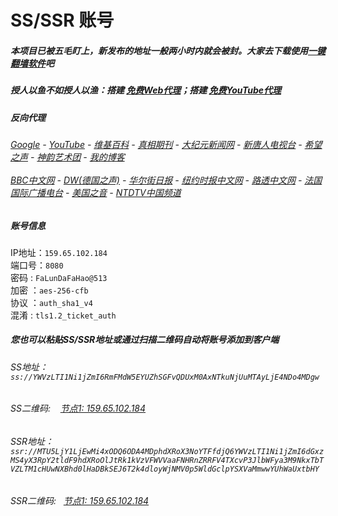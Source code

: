 # SS/SSR 账号 

##### 本项目已被五毛盯上，新发布的地址一般两小时内就会被封。大家去下载使用[一键翻墙软件](https://github.com/gfw-breaker/nogfw/blob/master/README.md)吧

##### 授人以鱼不如授人以渔：搭建 [免费Web代理](https://github.com/gfw-breaker/heroku-node-proxy#--end--)；搭建 [免费YouTube代理](https://github.com/gfw-breaker/you2php-heroku#--end--) 

##### 反向代理
######  [Google](http://45.76.225.101:8888/search?q=425事件) - [YouTube](https://the-youtube.herokuapp.com/search.php?q=425%E4%BA%8B%E4%BB%B6) - [维基百科](http://45.76.225.101:8100/wiki/喬高-麥塔斯調查報告) - [真相期刊](http://45.76.225.101:8300/display.aspx?category_id=3&zhuanti_id=2) - [大纪元新闻网](http://45.76.225.101:10080) - [新唐人电视台](http://45.76.225.101:8000) - [希望之声](http://45.76.225.101:8200) - [神韵艺术团](http://45.76.225.101:8000/xtr/gb/prog673.html) - [我的博客](http://45.76.225.101:10000/)<br/> <br/> [BBC中文网](http://45.76.225.101:9100/zhongwen) - [DW(德国之声)](http://45.76.225.101:9200/zh/在线报导/s-9058?&zhongwen=simp) - [华尔街日报](http://45.76.225.101:9300) - [纽约时报中文网](http://45.76.225.101:9400) - [路透中文网](http://45.76.225.101:9500/) - [法国国际广播电台](http://45.76.225.101:9600/) - [美国之音](http://45.76.225.101:9700/) - [NTDTV中国频道](https://my-ntdtv.herokuapp.com/)


##### 账号信息
IP地址：`159.65.102.184`  
端口号：`8080`  
密码  : `FaLunDaFaHao@513`  
加密  ：`aes-256-cfb`  
协议  ：`auth_sha1_v4`  
混淆  : `tls1.2_ticket_auth`  

##### 您也可以粘贴SS/SSR地址或通过扫描二维码自动将账号添加到客户端

######  SS地址： `ss://YWVzLTI1Ni1jZmI6RmFMdW5EYUZhSGFvQDUxM0AxNTkuNjUuMTAyLjE4NDo4MDgw`   
######  SS二维码: &nbsp;&nbsp; <a href="http://159.65.102.184/info/ss.html" target="_blank">节点1: 159.65.102.184</a> 
######  SSR地址： `ssr://MTU5LjY1LjEwMi4xODQ6ODA4MDphdXRoX3NoYTFfdjQ6YWVzLTI1Ni1jZmI6dGxzMS4yX3RpY2tldF9hdXRoOlJtRk1kVzVFWVVaaFNHRnZRRFV4TXcvP3JlbWFya3M9NkxTbTVZLTM1cHUwNXBhd0lHaDBkSEJ6T2k4dloyWjNMV0p5WldGclpYSXVaMmwwYUhWaUxtbHY`     
######  SSR二维码: &nbsp;&nbsp;<a href="http://159.65.102.184/info/ssr.html" target="_blank">节点1: 159.65.102.184</a> 



